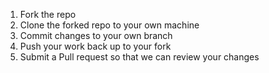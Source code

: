 1. Fork the repo
2. Clone the forked repo to your own machine
3. Commit changes to your own branch
4. Push your work back up to your fork
5. Submit a Pull request so that we can review your changes
